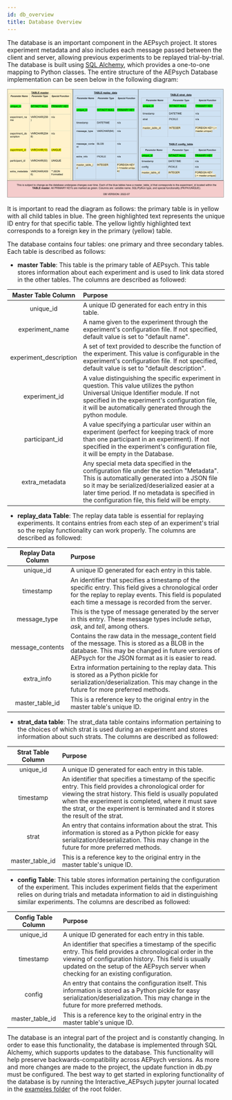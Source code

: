```yaml
---
id: db_overview
title: Database Overview
---
```


The database is an important component in the AEPsych project. It stores experiment metadata and also includes each message passed between the client and server, allowing previous experiments to be replayed trial-by-trial. The database is built using [SQL Alchemy](https://www.sqlalchemy.org/), which provides a one-to-one mapping to Python classes. The entire structure of the AEPsych Database implementation can be seen below in the following diagram:

![DB Diagram](assets/db_diagram.png)

It is important to read the diagram as follows: the primary table is in yellow with all child tables in blue. The green highlighted text represents the unique ID entry for that specific table. The yellow lightly highlighted text corresponds to a foreign key in the primary (yellow) table. 

The database contains four tables: one primary and three secondary tables. Each table is described as follows:

- **master Table**: This table is the primary table of AEPsych. This table stores information about each experiment and is used to link data stored in the other tables. The columns are described as followed:


|Master Table Column | Purpose|
|:-: | :- |
|unique_id | A unique ID generated for each entry in this table.|
|experiment_name | A name given to the experiment through the experiment's configuration file. If not specified, default value is set to "default name".|
|experiment_description | A set of text provided to describe the function of the experiment. This value is configurable in the experiment's configuration file. If not specified, default value is set to "default description".|
|experiment_id | A value distinguishing the specific experiment in question. This value utilizes the python Universal Unique Identifier module. If not specified in the experiment's configuration file, it will be automatically generated through the python module.|
|participant_id | A value specifying a particular user within an experiment (perfect for keeping track of more than one participant in an experiment). If not specified in the experiment's configuration file, it will be empty in the Database.|
| extra_metadata | Any special meta data specified in the configuration file under the section "Metadata". This is automatically generated into a JSON file so it may be serialized/deserialized easier at a later time period. If no metadata is specified in the configuration file, this field will be empty. |


- **replay_data Table**: The replay data table is essential for replaying experiments. It contains entries from each step of an experiment's trial so the replay functionality can work properly. The columns are described as followed:

|Replay Data Column | Purpose |
|:-: | :- |
|unique_id | A unique ID generated for each entry in this table. |
|timestamp | An identifier that specifies a timestamp of the specific entry. This field gives a chronological order for the replay to replay events. This field is populated each time a message is recorded from the server.  |
|message_type | This is the type of message generated by the server in this entry. These message types include _setup_, _ask_, and _tell_, among others.|
|message_contents | Contains the raw data in the message_content field of the message. This is stored as a BLOB in the database. This may be changed in future versions of AEPsych for the JSON format as it is easier to read. |
|extra_info | Extra information pertaining to the replay data. This is stored as a Python pickle for serialization/deserialization. This may change in the future for more preferred methods. |
|master_table_id | This is a reference key to the original entry in the master table's unique ID. |

- **strat_data table**: The strat_data table contains information pertaining to the choices of which strat is used during an experiment and stores information about such strats. The columns are described as followed:

|Strat Table Column | Purpose |
| :-: | :- |
|unique_id | A unique ID generated for each entry in this table. |
|timestamp | An identifier that specifies a timestamp of the specific entry. This field provides a chronological order for viewing the strat history. This field is usually populated when the experiment is completed, where it must save the strat, or the experiment is terminated and it stores the result of the strat. |
|strat| An entry that contains information about the strat. This information is stored as a Python pickle for easy serialization/deserialization. This may change in the future for more preferred methods. |
|master_table_id| This is a reference key to the original entry in the master table's unique ID.|

- **config Table**: This table stores information pertaining the configuration of the experiment. This includes experiment fields that the experiment relies on during trials and metadata information to aid in distinguishing similar experiments. The columns are described as  followed:

|Config Table Column | Purpose |
|:-: | :- |
|unique_id | A unique ID generated for each entry in this table. |
|timestamp | An identifier that specifies a timestamp of the specific entry. This field provides a chronological order in the viewing of configuration history. This field is usually updated on the setup of the AEPsych server when checking for an existing configuration. |
|config| An entry that contains the configuration itself. This information is stored as a Python pickle for easy serialization/deserialization. This may change in the future for more preferred methods. |
|master_table_id| This is a reference key to the original entry in the master table's unique ID.

The database is an integral part of the project and is constantly changing. In order to ease this functionality, the database is implemented through SQL Alchemy, which supports updates to the database. This functionality will help preserve backwards-compatibility across AEPsych versions. As more and more changes are made to the project, the update function in db.py must be configured. The best way to get started in exploring functionality of the database is by running the Interactive_AEPsych jupyter journal located in the [examples folder](https://github.com/facebookresearch/aepsych/tree/main/examples) of the root folder. 

